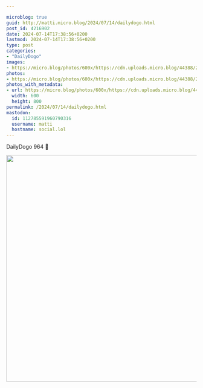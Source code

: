 ```yaml
---

microblog: true
guid: http://matti.micro.blog/2024/07/14/dailydogo.html
post_id: 4216902
date: 2024-07-14T17:38:56+0200
lastmod: 2024-07-14T17:38:56+0200
type: post
categories:
- "DailyDogo"
images:
- https://micro.blog/photos/600x/https://cdn.uploads.micro.blog/44388/2024/450cded46c754f0d8a36f4347a3346aa.jpg
photos:
- https://micro.blog/photos/600x/https://cdn.uploads.micro.blog/44388/2024/450cded46c754f0d8a36f4347a3346aa.jpg
photos_with_metadata:
- url: https://micro.blog/photos/600x/https://cdn.uploads.micro.blog/44388/2024/450cded46c754f0d8a36f4347a3346aa.jpg
  width: 600
  height: 800
permalink: /2024/07/14/dailydogo.html
mastodon:
  id: 112785591960790316
  username: matti
  hostname: social.lol
---
```

DailyDogo 964 🐶

<img src="/media/uploads/2024/450cded46c754f0d8a36f4347a3346aa.jpg" width="600" alt="" />
